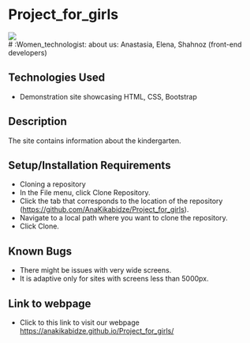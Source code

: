 # Project_for_girls
<div id=“header” align=“center”>
 <img src=https://media.giphy.com/media/qT3NpahR7tGnOqqjng/giphy.gif width=“100”/>
</div>
# :Women_technologist: about us: Anastasia, Elena, Shahnoz (front-end developers)

## Technologies Used

* Demonstration site showcasing HTML, CSS, Bootstrap

## Description

The site contains information about the kindergarten.

## Setup/Installation Requirements

* Cloning a repository
* In the File menu, click Clone Repository.
* Click the tab that corresponds to the location of the repository (https://github.com/AnaKikabidze/Project_for_girls).
* Navigate to a local path where you want to clone the repository.
* Click Clone.

## Known Bugs

* There might be issues  with very wide screens. 
* It is adaptive only for sites with screens less than 5000px.

## Link to webpage 
* Click to this link to visit our webpage 
https://anakikabidze.github.io/Project_for_girls/
